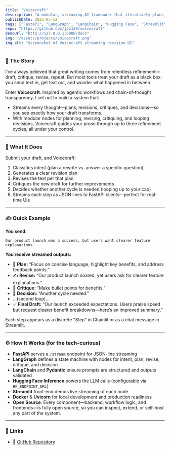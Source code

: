 ```yaml
---
title: "Voicecraft"
description: "A modular, streaming AI framework that iteratively plans, revises, critiques, and refines your drafts with transparent, step-by-step feedback."
publishDate: 2025-05-12
tags: ["FastAPI", "LangGraph", "LangChain", "Hugging Face", "Streamlit"]
repo: "https://github.com/jpz129/voicecraft"
demoUrl: "http://127.0.0.1:8000/docs"
img: "/assets/projects/voicecraft.png"
img_alt: "Screenshot of Voicecraft streaming revision UI"
---
```


### 📖 The Story

I’ve always believed that great writing comes from relentless refinement—draft, critique, revise, repeat. But most tools treat your draft as a black box: you send text in, get text out, and wonder what happened in between.

Enter **Voicecraft**. Inspired by agentic workflows and chain-of-thought transparency, I set out to build a system that:

- Streams every thought—plans, revisions, critiques, and decisions—so you see exactly how your draft transforms.
- With modular nodes for planning, revising, critiquing, and looping decisions, Voicecraft guides your prose through up to three refinement cycles, all under your control.

---

### 🧠 What It Does

Submit your draft, and Voicecraft:

1. Classifies intent (plan a rewrite vs. answer a specific question)
2. Generates a clear revision plan
3. Revises the text per that plan
4. Critiques the new draft for further improvements
5. Decides whether another cycle is needed (looping up to your cap)
6. Streams each step as JSON lines to FastAPI clients—perfect for real-time UIs

---

### ✍️ Quick Example

**You send:**

```text
Our product launch was a success, but users want clearer feature explanations.
```

**You receive streamed outputs:**

- 📝 **Plan:** “Focus on concise language, highlight key benefits, and address feedback points.”
- ✍️ **Revise:** “Our product launch soared, yet users ask for clearer feature explanations.”
- 🧐 **Critique:** “Make bullet points for benefits.”
- 🔄 **Decision:** “Another cycle needed.”
- …(second loop)…
- ✅ **Final Draft:** “Our launch exceeded expectations. Users praise speed but request clearer benefit breakdowns—here’s an improved summary.”

Each step appears as a discrete “Step” in Chainlit or as a chat message in Streamlit.

---

### ⚙️ How It Works (for the tech-curious)

- **FastAPI** serves a `/stream` endpoint for JSON-line streaming
- **LangGraph** defines a state machine with nodes for intent, plan, revise, critique, and decision
- **LangChain** and **Pydantic** ensure prompts are structured and outputs validated
- **Hugging Face Inference** powers the LLM calls (configurable via `HF_ENDPOINT_URL`)
- **Streamlit** front-end demos live streaming of each node
- **Docker** & **Uvicorn** for local development and production readiness
- **Open Source**: Every component—backend, workflow logic, and frontends—is fully open source, so you can inspect, extend, or self-host any part of the system.

---

### 🔗 Links

- 🐙 [GitHub Repository](https://github.com/jpz129/voicecraft)
